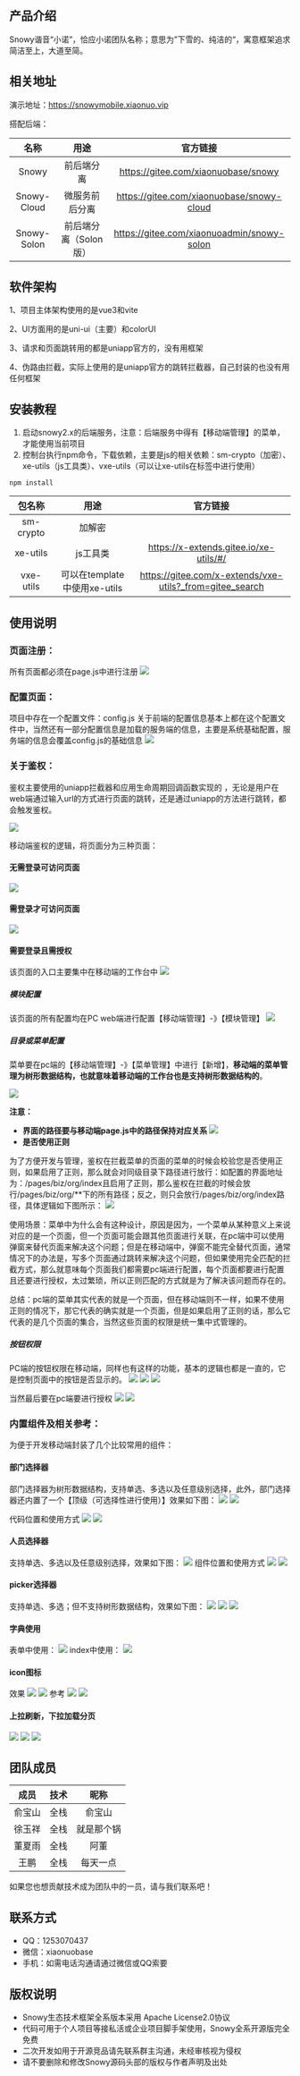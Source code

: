 ## 产品介绍
Snowy谐音“小诺”，恰应小诺团队名称；意思为”下雪的、纯洁的“，寓意框架追求简洁至上，大道至简。

## 相关地址

演示地址：https://snowymobile.xiaonuo.vip

搭配后端：

|  名称   |             用途             |                         官方链接                         |
| :-------: | :--------------------------: | :------------------------------------------------------: |
| Snowy |            前后端分离            |   https://gitee.com/xiaonuobase/snowy   |
| Snowy-Cloud  |           微服务前后分离          |   https://gitee.com/xiaonuobase/snowy-cloud    |
| Snowy-Solon | 前后端分离（Solon版） | https://gitee.com/xiaonuoadmin/snowy-solon |

## 软件架构
1、项目主体架构使用的是vue3和vite 

2、UI方面用的是uni-ui（主要）和colorUI

3、请求和页面跳转用的都是uniapp官方的，没有用框架

4、伪路由拦截，实际上使用的是uniapp官方的跳转拦截器，自己封装的也没有用任何框架


## 安装教程

1. 启动snowy2.x的后端服务，注意：后端服务中得有【移动端管理】的菜单，才能使用当前项目
2. 控制台执行npm命令，下载依赖，主要是js的相关依赖：sm-crypto（加密）、xe-utils（js工具类）、vxe-utils（可以让xe-utils在标签中进行使用）

```shell
npm install
```

|  包名称   |             用途             |                         官方链接                         |
| :-------: | :--------------------------: | :------------------------------------------------------: |
| sm-crypto |            加解密            |                                                          |
| xe-utils  |           js工具类           |          https://x-extends.gitee.io/xe-utils/#/          |
| vxe-utils | 可以在template中使用xe-utils | https://gitee.com/x-extends/vxe-utils?_from=gitee_search |



## 使用说明

### 页面注册：

所有页面都必须在page.js中进行注册
![](README_files/2.png)

### 配置页面：

项目中存在一个配置文件：config.js 关于前端的配置信息基本上都在这个配置文件中，当然还有一部分配置信息是加载的服务端的信息，主要是系统基础配置，服务端的信息会覆盖config.js的基础信息
![](README_files/1.png)

### 关于鉴权：

鉴权主要使用的uniapp拦截器和应用生命周期回调函数实现的 ，无论是用户在web端通过输入url的方式进行页面的跳转，还是通过uniapp的方法进行跳转，都会触发鉴权。

![](README_files/3.png)

移动端鉴权的逻辑，将页面分为三种页面：

#### 无需登录可访问页面

![](README_files/1.jpg)

#### 需登录才可访问页面

![](README_files/2.jpg)

#### 需要登录且需授权

该页面的入口主要集中在移动端的工作台中
![](README_files/5.jpg)

##### **模块配置**

该页面的所有配置均在PC web端进行配置【移动端管理】-》【模块管理】
![](README_files/4.jpg)

##### **目录或菜单配置**

菜单要在pc端的【移动端管理】-》【菜单管理】中进行【新增】，**移动端的菜单管理为树形数据结构，也就意味着移动端的工作台也是支持树形数据结构的**。

![](README_files/4.png)

**注意：**

- **界面的路径要与移动端page.js中的路径保持对应关系**
![](README_files/3.jpg)
- **是否使用正则**

为了方便开发与管理，鉴权在拦截菜单的页面的菜单的时候会校验您是否使用正则，如果启用了正则，那么就会对同级目录下路径进行放行：如配置的界面地址为：/pages/biz/org/index且启用了正则，那么鉴权在拦截的时候会放行/pages/biz/org/**下的所有路径；反之，则只会放行/pages/biz/org/index路径，具体逻辑如下图所示：
![](README_files/6.jpg)

使用场景：菜单中为什么会有这种设计，原因是因为，一个菜单从某种意义上来说对应的是一个页面，但一个页面可能会跟其他页面进行关联，在pc端中可以使用弹窗来替代页面来解决这个问题；但是在移动端中，弹窗不能完全替代页面，通常情况下的办法是，写多个页面通过跳转来解决这个问题，但如果使用完全匹配的拦截方式，那么就意味每个页面我们都需要pc端进行配置，每个页面都要进行配置且还要进行授权，太过繁琐，所以正则匹配的方式就是为了解决该问题而存在的。

总结：pc端的菜单其实代表的就是一个页面，但在移动端则不一样，如果不使用正则的情况下，那它代表的确实就是一个页面，但是如果启用了正则的话，那么它代表的是几个页面的集合，当然这些页面的权限是统一集中式管理的。

##### 按钮权限

PC端的按钮权限在移动端，同样也有这样的功能，基本的逻辑也都是一直的，它是控制页面中的按钮是否显示的。
![](README_files/7.jpg)
![](README_files/8.jpg)
![](README_files/9.jpg)

当然最后要在pc端要进行授权
![](README_files/10.jpg)
![](README_files/11.jpg)

### 内置组件及相关参考：

为便于开发移动端封装了几个比较常用的组件：

#### 部门选择器

部门选择器为树形数据结构，支持单选、多选以及任意级别选择，此外，部门选择器还内置了一个【顶级（可选择性进行使用）】效果如下图：
![](README_files/13.jpg)
![](README_files/12.jpg)

代码位置和使用方式
![](README_files/14.jpg)
![](README_files/15.jpg)

#### 人员选择器

支持单选、多选以及任意级别选择，效果如下图：
![](README_files/16.jpg)
组件位置和使用方式
![](README_files/5.png)
![](README_files/6.png)

#### picker选择器

支持单选、多选；但不支持树形数据结构，效果如下图：
![](README_files/17.jpg)
![](README_files/18.jpg)
![](README_files/19.jpg)

#### 字典使用

表单中使用：
![](README_files/20.jpg)
index中使用：
![](README_files/21.jpg)

#### icon图标
效果
![](README_files/22.jpg)
![](README_files/23.jpg)
参考
![](README_files/25.jpg)
![](README_files/24.jpg)

#### 上拉刷新，下拉加载分页
![](README_files/26.jpg)
![](README_files/28.jpg)
![](README_files/27.jpg)
## 团队成员

|  成员  | 技术 |    昵称    |
| :----: | :--: | :--------: |
| 俞宝山 | 全栈 |   俞宝山   |
| 徐玉祥 | 全栈 | 就是那个锅 |
| 董夏雨 | 全栈 |    阿董    |
|  王鹏  | 全栈 |  每天一点  |


如果您也想贡献技术成为团队中的一员，请与我们联系吧！

## 联系方式

- QQ：1253070437
- 微信：xiaonuobase
- 手机：如需电话沟通请通过微信或QQ索要

## 版权说明

- Snowy生态技术框架全系版本采用 Apache License2.0协议
- 代码可用于个人项目等接私活或企业项目脚手架使用，Snowy全系开源版完全免费
- 二次开发如用于开源竞品请先联系群主沟通，未经审核视为侵权
- 请不要删除和修改Snowy源码头部的版权与作者声明及出处